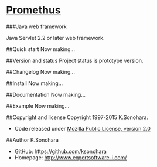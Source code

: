 # [Promethus](http://www.expertsoftware-i.com/product/promethus.php)
###Java web framework

Java Servlet 2.2 or later web framework.

##Quick start
Now making...

##Version and status
Project status is prototype version.

##Changelog
Now making...

##Install
Now making...

##Documentation
Now making...

##Example
Now making...

##Copyright and license
Copyright 1997-2015 K.Sonohara.
- Code released under [Mozilla Public License, version 2.0](https://github.com/ksonohara/promethus/blob/master/LICENSE)

##Author
K.Sonohara
- GitHub: https://github.com/ksonohara
- Homepage: http://www.expertsoftware-i.com/
